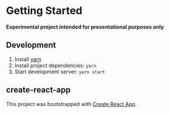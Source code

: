 # Getting Started

**Experimental project intended for presentational purposes only**

## Development

1. Install [yarn](https://yarnpkg.com/en/docs/install)
2. Install project dependencies: `yarn`
3. Start development server: `yarn start`

## create-react-app
This project was bootstrapped with [Create React App](https://github.com/facebookincubator/create-react-app).